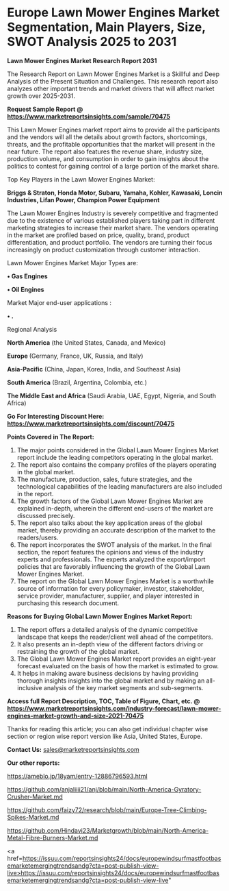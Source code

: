  # Europe Lawn Mower Engines Market Segmentation, Main Players, Size, SWOT Analysis 2025 to 2031

<strong>Lawn Mower Engines Market Research Report 2031</strong>

The Research Report on Lawn Mower Engines Market is a Skillful and Deep Analysis of the Present Situation and Challenges. This research report also analyzes other important trends and market drivers that will affect market growth over 2025-2031.

<strong>Request Sample Report @ <a href=https://www.marketreportsinsights.com/sample/70475>https://www.marketreportsinsights.com/sample/70475</a></strong>

This Lawn Mower Engines market report aims to provide all the participants and the vendors will all the details about growth factors, shortcomings, threats, and the profitable opportunities that the market will present in the near future. The report also features the revenue share, industry size, production volume, and consumption in order to gain insights about the politics to contest for gaining control of a large portion of the market share.

Top Key Players in the Lawn Mower Engines Market:

<strong>Briggs & Straton, Honda Motor, Subaru, Yamaha, Kohler, Kawasaki, Loncin Industries, Lifan Power, Champion Power Equipment</strong>

The Lawn Mower Engines Industry is severely competitive and fragmented due to the existence of various established players taking part in different marketing strategies to increase their market share. The vendors operating in the market are profiled based on price, quality, brand, product differentiation, and product portfolio. The vendors are turning their focus increasingly on product customization through customer interaction.

Lawn Mower Engines Market Major Types are:

<strong>• Gas Engines

• Oil Engines</strong>

Market Major end-user applications :

<strong>• .</strong>

Regional Analysis

</u><strong><b>North America</b></strong> (the United States, Canada, and Mexico)

<strong><b>Europe </b></strong>(Germany, France, UK, Russia, and Italy)

<strong><b>Asia-Pacific</b></strong> (China, Japan, Korea, India, and Southeast Asia)

<strong><b>South America</b></strong> (Brazil, Argentina, Colombia, etc.)

<strong><b>The Middle East and Africa</b></strong> (Saudi Arabia, UAE, Egypt, Nigeria, and South Africa)

<strong>Go For Interesting Discount Here: <a href=https://www.marketreportsinsights.com/discount/70475>https://www.marketreportsinsights.com/discount/70475</a></strong>

<strong>Points Covered in The Report:</strong>
<ol>
  <li>The major points considered in the Global Lawn Mower Engines Market report include the leading competitors operating in the global market.</li>
  <li>The report also contains the company profiles of the players operating in the global market.</li>
  <li>The manufacture, production, sales, future strategies, and the technological capabilities of the leading manufacturers are also included in the report.</li>
  <li>The growth factors of the Global Lawn Mower Engines Market are explained in-depth, wherein the different end-users of the market are discussed precisely.</li>
  <li>The report also talks about the key application areas of the global market, thereby providing an accurate description of the market to the readers/users.</li>
  <li>The report incorporates the SWOT analysis of the market. In the final section, the report features the opinions and views of the industry experts and professionals. The experts analyzed the export/import policies that are favorably influencing the growth of the Global Lawn Mower Engines Market.</li>
  <li>The report on the Global Lawn Mower Engines Market is a worthwhile source of information for every policymaker, investor, stakeholder, service provider, manufacturer, supplier, and player interested in purchasing this research document.</li>
</ol>
<strong>Reasons for Buying Global Lawn Mower Engines Market Report:</strong>

<ol>
  <li>The report offers a detailed analysis of the dynamic competitive landscape that keeps the reader/client well ahead of the competitors.</li>
  <li>It also presents an in-depth view of the different factors driving or restraining the growth of the global market.</li>
  <li>The Global Lawn Mower Engines Market report provides an eight-year forecast evaluated on the basis of how the market is estimated to grow.</li>
  <li>It helps in making aware business decisions by having providing thorough insights insights into the global market and by making an all-inclusive analysis of the key market segments and sub-segments.</li>
</ol>
<strong>Access full Report Description, TOC, Table of Figure, Chart, etc. @ <a href=https://www.marketreportsinsights.com/industry-forecast/lawn-mower-engines-market-growth-and-size-2021-70475>https://www.marketreportsinsights.com/industry-forecast/lawn-mower-engines-market-growth-and-size-2021-70475</a></strong>


Thanks for reading this article; you can also get individual chapter wise section or region wise report version like Asia, United States, Europe.

<strong>Contact Us:</strong>
sales@marketreportsinsights.com

<strong>Our other reports:</strong>

<a href=https://ameblo.jp/18yam/entry-12886796593.html>https://ameblo.jp/18yam/entry-12886796593.html</a>

<a href=https://github.com/anjaliiii21/anj/blob/main/North-America-Gyratory-Crusher-Market.md>https://github.com/anjaliiii21/anj/blob/main/North-America-Gyratory-Crusher-Market.md</a>

<a href=https://github.com/faizy72/research/blob/main/Europe-Tree-Climbing-Spikes-Market.md>https://github.com/faizy72/research/blob/main/Europe-Tree-Climbing-Spikes-Market.md</a>

<a href=https://github.com/Hindavi23/Marketgrowth/blob/main/North-America-Metal-Fibre-Burners-Market.md>https://github.com/Hindavi23/Marketgrowth/blob/main/North-America-Metal-Fibre-Burners-Market.md</a>

<a href=https://issuu.com/reportsinsights24/docs/europewindsurfmastfootbasemarketemergingtrendsandg?cta=post-publish-view-live>https://issuu.com/reportsinsights24/docs/europewindsurfmastfootbasemarketemergingtrendsandg?cta=post-publish-view-live</a>"
